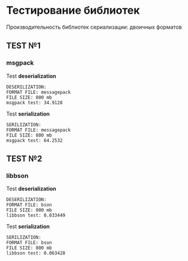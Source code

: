 # Тестирование библиотек
Производительность библиотек сериализации: двоичных форматов

## TEST №1
### msgpack
Test **deserialization**
```
DESERILIZATION: 
FORMAT FILE: messagepack
FILE SIZE: 800 mb
msgpack test: 34.9128
```

Test **serialization**
```
SERILIZATION: 
FORMAT FILE: messagepack 
FILE SIZE: 800 mb
msgpack test: 64.2532
```

## TEST №2
### libbson
Test **deserialization**
```
DESERILIZATION:
FORMAT FILE: bson 
FILE SIZE: 800 mb
libbson test: 0.033449
```

Test **serialization**
```
SERILIZATION:
FORMAT FILE: bson 
FILE SIZE: 800 mb
libbson test: 0.063428
```
